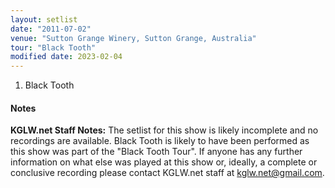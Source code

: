 ```yaml
---
layout: setlist
date: "2011-07-02"
venue: "Sutton Grange Winery, Sutton Grange, Australia"
tour: "Black Tooth"
modified date: 2023-02-04
---
```



 1. Black Tooth

#### Notes

**KGLW.net Staff Notes:** The setlist for this show is likely incomplete and no recordings are available. Black Tooth is likely to have been performed as this show was part of the "Black Tooth Tour". If anyone has any further information on what else was played at this show or, ideally, a complete or conclusive recording please contact KGLW.net staff at kglw.net@gmail.com.

